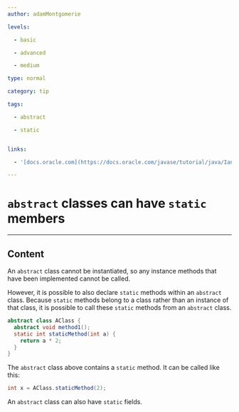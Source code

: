 ```yaml
---
author: adamMontgomerie

levels:

  - basic

  - advanced

  - medium

type: normal

category: tip

tags:

  - abstract

  - static


links:

  - '[docs.oracle.com](https://docs.oracle.com/javase/tutorial/java/IandI/abstract.html){website}'

---
```


# `abstract` classes can have `static` members

---
## Content

An `abstract` class cannot be instantiated, so any instance methods that have been implemented cannot be called. 

However, it is possible to also declare `static` methods within an `abstract` class.  Because `static` methods belong to a class rather than an instance of that class, it is possible to call these `static` methods from an `abstract` class.

```java
abstract class AClass {
  abstract void method1();
  static int staticMethod(int a) {
    return a * 2;
  }
}
```
The `abstract` class above contains a `static` method. It can be called like this:
```java
int x = AClass.staticMethod(2);
```
An `abstract` class can also have `static` fields.
